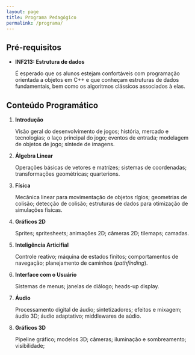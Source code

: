 ```yaml
---
layout: page
title: Programa Pedagógico
permalink: /programa/
---
```


## Pré-requisitos

- **INF213: Estrutura de dados**

    É esperado que os alunos estejam confortáveis com programação orientada a objetos em C++ e que conheçam estruturas de dados fundamentais, bem como os algoritmos clássicos associados à elas.

## Conteúdo Programático

1. **Introdução**

    Visão geral do desenvolvimento de jogos; história, mercado e tecnologias; o laço principal do jogo; eventos de entrada; modelagem de objetos de jogo; síntede de imagens.

2. **Álgebra Linear**

    Operações básicas de vetores e matrízes; sistemas de coordenadas; transformações geométricas; quarterions.

3. **Física**

    Mecânica linear para movimentação de objetos rígios; geometrias de colisão; detecção de colisão; estruturas de dados para otimização de simulações físicas.

4. **Gráficos 2D**

    Sprites; spritesheets; animações 2D; câmeras 2D; tilemaps; camadas.

5. **Inteligência Articifial**

    Controle reativo; máquina de estados finitos; comportamentos de navegação; planejamento de caminhos (*pathfinding*).

6. **Interface com o Usuário**

    Sistemas de menus; janelas de diálogo; heads-up display.

7. **Áudio**

    Processamento digital de áudio; sintetizadores; efeitos e mixagem; áudio 3D; áudio adaptativo; middlewares de aúdio.

8. **Gráficos 3D**

    Pipeline gráfico; modelos 3D; câmeras; iluminação e sombreamento; visibilidade; 

